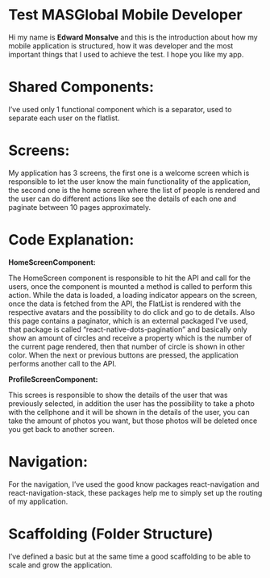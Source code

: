 ﻿# Test MASGlobal Mobile Developer

Hi my name is **Edward Monsalve** and this is the introduction about how my mobile application is structured, how it was developer and the most important things that I used to achieve the test. I hope you like my app.

# Shared Components:

I’ve used only 1 functional component which is a separator, used to separate each user on the flatlist.


# Screens:

My application has 3 screens, the first one is a welcome screen which is responsible to let the user know the main functionality of the application, the second one is the home screen where the list of people is rendered and the user can do different actions like see the details of each one and paginate between 10 pages approximately.


# Code Explanation:

  
**HomeScreenComponent:**

The HomeScreen component is responsible to hit the API and call for the users, once the component is mounted a method is called to perform this action. While the data is loaded, a loading indicator appears on the screen, once the data is fetched from the API, the FlatList is rendered with the respective avatars and the possibility to do click and go to de details. Also this page contains a paginator, which is an external packaged I’ve used, that package is called “react-native-dots-pagination” and basically only show an amount of circles and receive a property which is the number of the current page rendered, then that number of circle is shown in other color. When the next or previous buttons are pressed, the application performs another call to the API.

  

**ProfileScreenComponent:**

This screes is responsible to show the details of the user that was previously selected, in addition the user has the possibility to take a photo with the cellphone and it will be shown in the details of the user, you can take the amount of photos you want, but those photos will be deleted once you get back to another screen.

# Navigation:

For the navigation, I’ve used the good know packages react-navigation and react-navigation-stack, these packages help me to simply set up the routing of my application.

# Scaffolding (Folder Structure)

I’ve defined a basic but at the same time a good scaffolding to be able to scale and grow the application.
